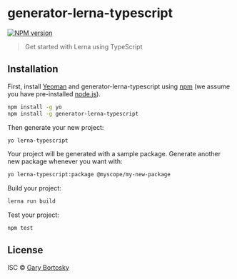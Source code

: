 # generator-lerna-typescript

[![NPM version][npm-image]][npm-url] 

> Get started with Lerna using TypeScript

## Installation

First, install [Yeoman](http://yeoman.io) and generator-lerna-typescript using [npm](https://www.npmjs.com/) (we assume you have pre-installed [node.js](https://nodejs.org/)).

```bash
npm install -g yo
npm install -g generator-lerna-typescript
```

Then generate your new project:

```bash
yo lerna-typescript
```

Your project will be generated with a sample package. Generate another new package whenever you want with:

```bash
yo lerna-typescript:package @myscope/my-new-package
```

Build your project:

```bash
lerna run build
```

Test your project:

```bash
npm test
```

## License

ISC © [Gary Bortosky]()


[npm-image]: https://badge.fury.io/js/generator-lerna-typescript.svg
[npm-url]: https://npmjs.org/package/generator-lerna-typescript
